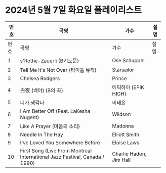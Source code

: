 # 2024년 5월 7일 화요일 플레이리스트

| 번호 | 곡명 | 가수 | 설명 |
|------|------|------|------|
| 번호 | 곡명 | 가수 | 설명 |
| 1 | s'Rothe-Zauerli (B기도문) | Ose Schuppel |  |
| 2 | Tell Me It's Not Over (타이틀 뮤직) | Starsailor |  |
| 3 | Chelsea Rodgers | Prince |  |
| 4 | 白夜 (백야) (B의 곡) | 에픽하이 (EPIK HIGH) |  |
| 5 | 니가 생각나 | 이태윤 |  |
| 6 | I Am Better Off (Feat. LaKesha Nugent) | Wildson |  |
| 7 | Like A Prayer (마음의 소리) | Madonna |  |
| 8 | Needle In The Hay | Elliott Smith |  |
| 9 | I've Loved You Somewhere Before | Eloise Laws |  |
| 10 | First Song (Live From Montreal International Jazz Festival, Canada / 1990) | Charlie Haden, Jim Hall |  |
